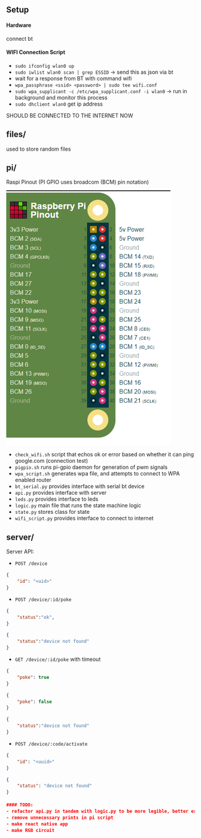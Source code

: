 ## Setup

#### Hardware
connect bt


#### WIFI Connection Script
- `sudo ifconfig wlan0 up`
- `sudo iwlist wlan0 scan | grep ESSID` -> send this as json via bt
- wait for a response from BT with command wifi
- `wpa_passphrase <ssid> <password> | sudo tee wifi.conf`
- `sudo wpa_supplicant -c /etc/wpa_supplicant.conf -i wlan0` -> run in background and monitor this process
- `sudo dhclient wlan0` get ip address

SHOULD BE CONNECTED TO THE INTERNET NOW

## files/
used to store random files

## pi/
Raspi Pinout (PI GPIO uses broadcom (BCM) pin notation)

![pinout](files/pipinout.png)

- `check_wifi.sh` script that echos ok or error based on whether it can ping google.com (connection test)
- `pigpio.sh` runs pi-gpio daemon for generation of pwm signals
- `wpa_script.sh` generates wpa file, and attempts to connect to WPA enabled router
- `bt_serial.py` provides interface with serial bt device
- `api.py` provides interface with server
- `leds.py` provides interface to leds
- `logic.py` main file that runs the state machine logic
- `state.py` stores class for state
- `wifi_script.py` provides interface to connect to internet

## server/

Server API:
- `POST /device`
```json
{
    "id": "<uid>" 
}
```

- `POST /device/:id/poke`
```json
{
    "status":"ok",
}
```
```json
{
    "status":"device not found"
}
```

- `GET /device/:id/poke` with timeout
```json
{
    "poke": true
}
```
```json
{
    "poke": false
}
```
```json
{
    "status":"device not found"
}
```

- `POST /device/:code/activate`
```json
{
    "id": "<uuid>"
}
```
```json
{
    "status": "device not found"
}

#### TODO:
- refactor api.py in tandem with logic.py to be more legible, better error handling
- remove unnecessary prints in pi script
- make react native app
- make RGB circuit
